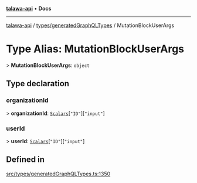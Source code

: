 [**talawa-api**](../../../README.md) • **Docs**

***

[talawa-api](../../../modules.md) / [types/generatedGraphQLTypes](../README.md) / MutationBlockUserArgs

# Type Alias: MutationBlockUserArgs

\> **MutationBlockUserArgs**: `object`

## Type declaration

### organizationId

\> **organizationId**: [`Scalars`](Scalars.md)\[`"ID"`\]\[`"input"`\]

### userId

\> **userId**: [`Scalars`](Scalars.md)\[`"ID"`\]\[`"input"`\]

## Defined in

[src/types/generatedGraphQLTypes.ts:1350](https://github.com/PalisadoesFoundation/talawa-api/blob/7fc9f13527dc6ead651f268e58527dcc279b95bc/src/types/generatedGraphQLTypes.ts#L1350)

